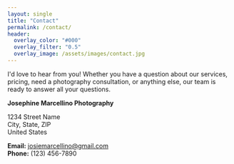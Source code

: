 ```yaml
---
layout: single
title: "Contact"
permalink: /contact/
header:
  overlay_color: "#000"
  overlay_filter: "0.5"
  overlay_image: /assets/images/contact.jpg
---
```


I'd love to hear from you! Whether you have a question about our services, pricing, need a photography
consultation, or anything else, our team is ready to answer all your questions.

**Josephine Marcellino Photography**

1234 Street Name  
City, State, ZIP  
United States

**Email:** josiemarcellino@gmail.com  
**Phone:** (123) 456-7890
